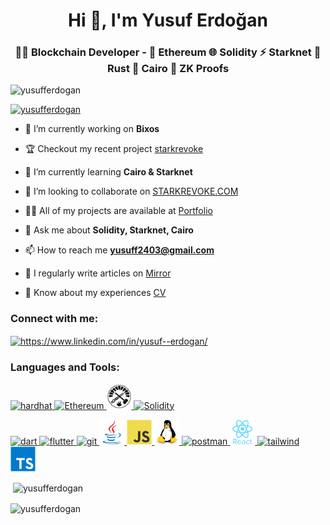 <h1 align="center">Hi 👋, I'm Yusuf Erdoğan</h1>
<h3 align="center"> 👨‍💻 Blockchain Developer - 💎 Ethereum 🌐 Solidity ⚡ Starknet 🦀 Rust 🔺 Cairo 📕 ZK Proofs </h3>

<p align="left"> <img src="https://komarev.com/ghpvc/?username=yusufferdogan&label=Profile%20views&color=0e75b6&style=flat" alt="yusufferdogan" /> </p>

<p align="left"> <a href="https://github.com/ryo-ma/github-profile-trophy"><img src="https://github-profile-trophy.vercel.app/?username=yusufferdogan" alt="yusufferdogan" /></a> </p>

- 🔭 I’m currently working on **Bixos**

- 🏆 Checkout my recent project [starkrevoke](https://www.starkrevoke.com/)

- 🌱 I’m currently learning **Cairo & Starknet**

- 👯 I’m looking to collaborate on [STARKREVOKE.COM](https://github.com/yusufferdogan/STARKREVOKE)

- 👨‍💻 All of my projects are available at [Portfolio](https://drive.google.com/file/d/1MEqRtibHAFYJCCbUS6lUIvXaoyHfxkxj/view)

- 💬 Ask me about **Solidity, Starknet, Cairo**

- 📫 How to reach me **yusuff2403@gmail.com**

- 📝 I regularly write articles on [Mirror](https://mirror.xyz/0xE3004Ed52154BfA442C3eD70E924E9C32897Aee5)

- 📄 Know about my experiences [CV](https://drive.google.com/file/d/15Jz-cbKJBPfwXh9V2qlvpeaBAlFgODIO/view?usp=sharing)

<h3 align="left">Connect with me:</h3>
<p align="left">
<a href="https://linkedin.com/in/https://www.linkedin.com/in/yusuf--erdogan/" target="blank"><img align="center" src="https://raw.githubusercontent.com/rahuldkjain/github-profile-readme-generator/master/src/images/icons/Social/linked-in-alt.svg" alt="https://www.linkedin.com/in/yusuf--erdogan/" height="30" width="40" /></a>
</p>

<h3 align="left">Languages and Tools:</h3>
<p align="left">
<a href="https://hardhat.org" target="_blank" rel="noreferrer"> 
<img src="https://seeklogo.com/images/H/hardhat-logo-888739EBB4-seeklogo.com.png" alt="hardhat" width="50" height="40"/> </a>

<a href="https://ethereum.org" target="_blank" rel="noreferrer"> 
<img src="https://cryptologos.cc/logos/ethereum-eth-logo.png?v=024" alt="Ethereum" width="40" height="40"/> </a>

<a href="https://github.com/foundry-rs/foundry" target="_blank" rel="noreferrer"> 
<img src="https://raw.githubusercontent.com/foundry-rs/foundry/master/.github/logo.png" alt="Foundry.rs" width="40" height="40"/> </a>

<a href="https://docs.soliditylang.org/en/v0.8.19/" target="_blank" rel="noreferrer"> 
<img src="https://seeklogo.com/images/S/solidity-logo-D29CC3EB00-seeklogo.com.png" alt="Solidity" width="30" height="40"/> </a>

<a href="https://dart.dev" target="_blank" rel="noreferrer"> <img src="https://www.vectorlogo.zone/logos/dartlang/dartlang-icon.svg" alt="dart" width="40" height="40"/> </a> <a href="https://flutter.dev" target="_blank" rel="noreferrer"> <img src="https://www.vectorlogo.zone/logos/flutterio/flutterio-icon.svg" alt="flutter" width="40" height="40"/> </a> <a href="https://git-scm.com/" target="_blank" rel="noreferrer"> <img src="https://www.vectorlogo.zone/logos/git-scm/git-scm-icon.svg" alt="git" width="40" height="40"/> </a> <a href="https://www.java.com" target="_blank" rel="noreferrer"> <img src="https://raw.githubusercontent.com/devicons/devicon/master/icons/java/java-original.svg" alt="java" width="40" height="40"/> </a> <a href="https://developer.mozilla.org/en-US/docs/Web/JavaScript" target="_blank" rel="noreferrer"> <img src="https://raw.githubusercontent.com/devicons/devicon/master/icons/javascript/javascript-original.svg" alt="javascript" width="40" height="40"/> </a> <a href="https://www.linux.org/" target="_blank" rel="noreferrer"> <img src="https://raw.githubusercontent.com/devicons/devicon/master/icons/linux/linux-original.svg" alt="linux" width="40" height="40"/> </a> <a href="https://postman.com" target="_blank" rel="noreferrer"> <img src="https://www.vectorlogo.zone/logos/getpostman/getpostman-icon.svg" alt="postman" width="40" height="40"/> </a> <a href="https://reactjs.org/" target="_blank" rel="noreferrer"> <img src="https://raw.githubusercontent.com/devicons/devicon/master/icons/react/react-original-wordmark.svg" alt="react" width="40" height="40"/> </a> <a href="https://tailwindcss.com/" target="_blank" rel="noreferrer"> <img src="https://www.vectorlogo.zone/logos/tailwindcss/tailwindcss-icon.svg" alt="tailwind" width="40" height="40"/> </a> <a href="https://www.typescriptlang.org/" target="_blank" rel="noreferrer"> <img src="https://raw.githubusercontent.com/devicons/devicon/master/icons/typescript/typescript-original.svg" alt="typescript" width="40" height="40"/> </a> </p>



<p>&nbsp;<img align="center" src="https://github-readme-stats.vercel.app/api?username=yusufferdogan&show_icons=true&locale=en" alt="yusufferdogan" /></p>

<p><img align="center" src="https://github-readme-streak-stats.herokuapp.com/?user=yusufferdogan&" alt="yusufferdogan" /></p>
